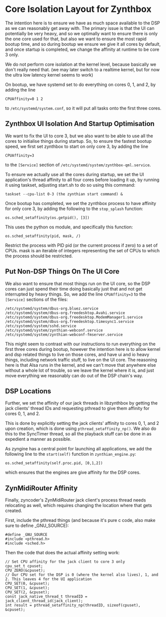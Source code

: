 # Core Isolation Layout for Zynthbox

The intention here is to ensure we have as much space available to the DSP as
we can reasonably get away with. The primary issue is that the UI can
potentially be very heavy, and so we optimally want to ensure there is only the
one core used for that, but also we want to ensure the most rapid bootup time,
and so during bootup we ensure we give it all cores by default, and once
startup is completed, we change the affinity at runtime to be core 3 only.

We do not perform core isolation at the kernel level, because basically we don't
really need that. (we may later switch to a realtime kernel, but for now the
ultra low latency kernel seems to work)

On bootup, we have systemd set to do everything on cores 0, 1, and 2, by adding
the line

`CPUAffinity=0 1 2`

to `/etc/systemd/system.conf`, so it will put all tasks onto the first three
cores.

## Zynthbox UI Isolation And Startup Optimisation

We want to fix the UI to core 3, but we also want to be able to use all the
cores to initialise things during startup. So, to ensure the fastest bootup
speed, we first set zynthbox to start on only core 3, by adding the line

`CPUAffinity=3`

to the `[Service]` section of `/etc/systemd/system/zynthbox-qml.service`.

To ensure we actually use all the cores during startup, we set the UI
application's thread affinity to all four cores before loading it up, by
running it using taskset, adjusting start.sh to do so using this command:

`taskset --cpu-list 0-3 (the zynthian start command) &`

Once bootup has completed, we set the zynthbox process to have affinity for
only core 3, by adding the following to the `stop_splash` function:

`os.sched_setaffinity(os.getpid(), [3])`

This uses the python os module, and specifically this function:

`os.sched_setaffinity(pid, mask, /)`

Restrict the process with PID pid (or the current process if zero) to a set of
CPUs. mask is an iterable of integers representing the set of CPUs to which the
process should be restricted.

## Put Non-DSP Things On The UI Core

We also want to ensure that most things run on the UI core, so the DSP cores
can just spend their time doing basically just that and not get interrupted by
heavy things. So, we add the line `CPUAffinity=3` to the `[Service]` sections
of the files:

```
/etc/systemd/system/dbus-org.bluez.service
/etc/systemd/system/dbus-org.freedesktop.Avahi.service
/etc/systemd/system/dbus-org.freedesktop.ModemManager1.service
/etc/systemd/system/dbus-org.freedesktop.timesync1.service
/etc/systemd/system/sshd.service
/etc/systemd/system/zynthian-webconf.service
/etc/systemd/system/zynthian-webconf-fmserver.service
```

This might seem to contrast with our instructions to run everything on the
first three cores during bootup, however the intention here is to allow kernel
and dsp related things to live on those cores, and have ui and io heavy things,
including network traffic stuff, to live on the UI core. The reasoning here is
that Alsa runs in the kernel, and we can't move that anywhere else without a
whole lot of trouble, so we leave the kernel where it is, and just move
everything we reasonably can do out of the DSP chain's way.

## DSP Locations

Further, we set the affinity of our jack threads in libzynthbox by getting the
jack clients' thread IDs and requesting pthread to give them affinity for cores
0, 1, and 2.

This is done by explicitly setting the jack clients' affinity to cores 0, 1,
and 2 upon creation, which is done using `pthread_setaffinity_np()`. We also
do this to the SyncTimer thread, so all the playback stuff can be done in as
expedient a manner as possible.

As zyngine has a central point for launching all applications, we add the
following line to the `start(self)` function in `zynthian_engine.py`:

`os.sched_setaffinity(self.proc.pid, [0,1,2])`

which ensures that the engines are give affinity for the DSP cores.

## ZynMidiRouter Affinity

Finally, zyncoder's ZynMidiRouter jack client's process thread needs relocating
as well, which requires changing the location where that gets created.

First, include the pthread things (and because it's pure c code, also make sure
to define _GNU_SOURCE):

```
#define _GNU_SOURCE
#include <pthread.h>
#include <sched.h>
```

Then the code that does the actual affinity setting work:

```
// Set CPU affinity for the jack client to core 3 only
cpu_set_t cpuset;
CPU_ZERO(&cpuset);
// Our CPU set for the DSP is 0 (where the kernel also lives), 1, and 2. This leaves 4 for the UI application
CPU_SET(0, &cpuset);
CPU_SET(1, &cpuset);
CPU_SET(2, &cpuset);
const jack_native_thread_t threadID = jack_client_thread_id(jack_client);
int result = pthread_setaffinity_np(threadID, sizeof(cpuset), &cpuset);
```
